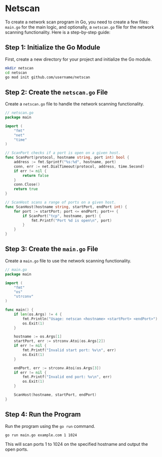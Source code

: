 # Netscan

To create a network scan program in Go, you need to create a few files: `main.go` for the main logic, and optionally, a `netscan.go` file for the network scanning functionality. Here is a step-by-step guide:

## Step 1: Initialize the Go Module

First, create a new directory for your project and initialize the Go module.

```sh
mkdir netscan
cd netscan
go mod init github.com/username/netscan
```

## Step 2: Create the `netscan.go` File

Create a `netscan.go` file to handle the network scanning functionality.

```go
// netscan.go
package main

import (
    "fmt"
    "net"
    "time"
)

// ScanPort checks if a port is open on a given host.
func ScanPort(protocol, hostname string, port int) bool {
    address := fmt.Sprintf("%s:%d", hostname, port)
    conn, err := net.DialTimeout(protocol, address, time.Second)
    if err != nil {
        return false
    }
    conn.Close()
    return true
}

// ScanHost scans a range of ports on a given host.
func ScanHost(hostname string, startPort, endPort int) {
    for port := startPort; port <= endPort; port++ {
        if ScanPort("tcp", hostname, port) {
            fmt.Printf("Port %d is open\n", port)
        }
    }
}
```

## Step 3: Create the `main.go` File

Create a `main.go` file to use the network scanning functionality.

```go
// main.go
package main

import (
    "fmt"
    "os"
    "strconv"
)

func main() {
    if len(os.Args) != 4 {
        fmt.Println("Usage: netscan <hostname> <startPort> <endPort>")
        os.Exit(1)
    }

    hostname := os.Args[1]
    startPort, err := strconv.Atoi(os.Args[2])
    if err != nil {
        fmt.Printf("Invalid start port: %v\n", err)
        os.Exit(1)
    }

    endPort, err := strconv.Atoi(os.Args[3])
    if err != nil {
        fmt.Printf("Invalid end port: %v\n", err)
        os.Exit(1)
    }

    ScanHost(hostname, startPort, endPort)
}
```

## Step 4: Run the Program

Run the program using the `go run` command.

```sh
go run main.go example.com 1 1024
```

This will scan ports 1 to 1024 on the specified hostname and output the open ports.